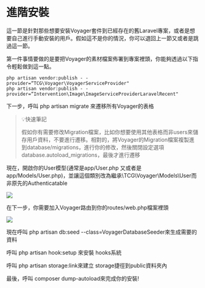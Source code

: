 # 進階安裝

這一節是針對那些想要安裝Voyager套件到已經存在的舊Laravel專案，或者是想要自己進行手動安裝的用戶。假如這不是你的情況，你可以退回上一節又或者是跳過這一節。

第一件事情要做的是要把Voyager的素材檔案佈署到專案裡頭，你能夠透過以下指令輕鬆做到這一點。

```text
php artisan vendor:publish - -provider=“TCG\Voyager\VoyagerServiceProvider"
php artisan vendor:publish - -provider=“Intervention\Image\ImageServiceProviderLaravelRecent"
```

下一步，呼叫 php artisan migrate 來遷移所有Voyager的表格

> 💡快速筆記 
>
> 假如你有需要修改Migration檔案，比如你想要使用其他表格而非users來儲存用戶資料，不要進行遷移。相對的，將Voyager的Migration檔案複製進到database/migrations，進行你的修改，然後關閉設定選項database.autoload\_migrations，最後才進行遷移

現在，開啟你的User模型\(通常是app/User.php 又或者是app/Models/User.php\)，並讓這個類別改為繼承\TCG\Voyager\Models\User而非原先的Authenticatable

![](https://i.imgur.com/4oLpbJJ.png)

在下一步，你需要加入Voyager路由到你的routes/web.php檔案裡頭

![](https://i.imgur.com/bjkoY6b.png)

現在呼叫 php artisan db:seed --class=VoyagerDatabaseSeeder來生成需要的資料

呼叫 php artisan hook:setup 來安裝 hooks系統

呼叫 php artisan storage:link來建立 storage捷徑到public資料夾內

最後，呼叫 composer dump-autoload來完成你的安裝!


